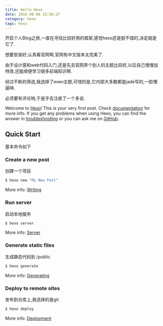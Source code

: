 ```yaml
---
title: Hello Hexo
date: 2016-08-08 15:56:27
category: hexo
tags: hexo
---
```


开启个人Blog之旅,一直在寻找比较好用的框架,感觉hexo还是挺不错的,决定就是它了.

<!--more-->

想要安装好,认真看官网啊,官网有中文版本太完美了.

由于设计感和web代码入门,还是先去官网弄个别人的主题比较好,以后自己慢慢加特效,还能顺便学习很多前端知识啊.

经过不断的筛选,我选择了even主题,可惜的是,它内部大多数都是jade写的,一脸懵逼呐.

必须要有评论呐,于是乎去注册了一个多说.

Welcome to [Hexo](https://hexo.io/)! This is your very first post. Check [documentation](https://hexo.io/docs/) for more info. If you get any problems when using Hexo, you can find the answer in [troubleshooting](https://hexo.io/docs/troubleshooting.html) or you can ask me on [GitHub](https://github.com/hexojs/hexo/issues).

## Quick Start
基本命令如下

### Create a new post
创建一个项目

``` bash
$ hexo new "My New Post"
```

More info: [Writing](https://hexo.io/docs/writing.html)

### Run server
启动本地服务

``` bash
$ hexo server 
```

More info: [Server](https://hexo.io/docs/server.html)

### Generate static files
生成静态代码到 /public 

``` bash
$ hexo generate  
```

More info: [Generating](https://hexo.io/docs/generating.html)

### Deploy to remote sites
发布到仓库上,我选择的是git

``` bash
$ hexo deploy
```

More info: [Deployment](https://hexo.io/docs/deployment.html)
